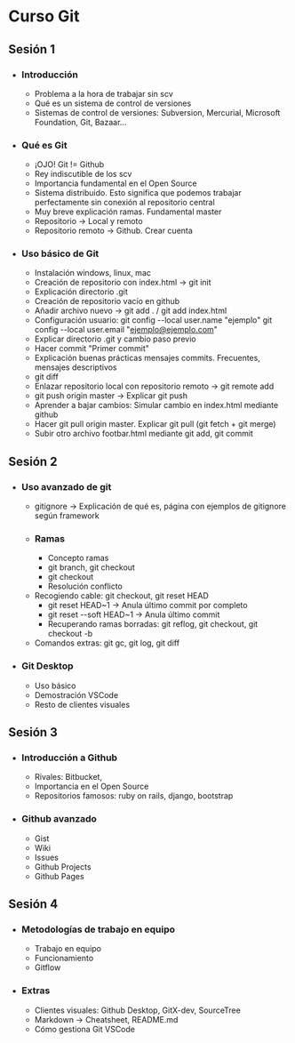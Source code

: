 # Curso Git

## Sesión 1
* ### Introducción
    * Problema a la hora de trabajar sin scv
    * Qué es un sistema de control de versiones
    * Sistemas de control de versiones: Subversion, Mercurial, Microsoft Foundation, Git, Bazaar...
* ### Qué es Git
    * ¡OJO! Git != Github
    * Rey indiscutible de los scv
    * Importancia fundamental en el Open Source
    * Sistema distribuido. Esto significa que podemos trabajar perfectamente sin conexión al repositorio central
    * Muy breve explicación ramas. Fundamental master
    * Repositorio -> Local y remoto
    * Repositorio remoto -> Github. Crear cuenta
* ### Uso básico de Git
    * Instalación windows, linux, mac
    * Creación de repositorio con index.html -> git init
    * Explicación directorio .git
    * Creación de repositorio vacío en github
    * Añadir archivo nuevo -> git add . / git add index.html
    * Configuración usuario:
      git config --local user.name "ejemplo"
      git config --local user.email "ejemplo@ejemplo.com"
    * Explicar directorio .git y cambio paso previo
    * Hacer commit "Primer commit"
    * Explicación buenas prácticas mensajes commits. Frecuentes, mensajes descriptivos
    * git diff
    * Enlazar repositorio local con repositorio remoto -> git remote add
    * git push origin master -> Explicar git push
    * Aprender a bajar cambios: Simular cambio en index.html mediante github
    * Hacer git pull origin master. Explicar git pull (git fetch + git merge)
    * Subir otro archivo footbar.html mediante git add, git commit

## Sesión 2
* ### Uso avanzado de git
    * gitignore -> Explicación de qué es, página con ejemplos de gitignore según framework
    * ### Ramas
        * Concepto ramas
        * git branch, git checkout
        * git checkout
        * Resolución conflicto
    * Recogiendo cable: git checkout, git reset HEAD
        * git reset HEAD~1 -> Anula último commit por completo
        * git reset --soft HEAD~1 -> Anula último commit
        * Recuperando ramas borradas: git reflog, git checkout, git checkout -b
    * Comandos extras:
        git gc, git log, git diff
    
* ### Git Desktop
    * Uso básico
    * Demostración VSCode
    * Resto de clientes visuales

## Sesión 3

* ### Introducción a Github
    * Rivales: Bitbucket, 
    * Importancia en el Open Source
    * Repositorios famosos: ruby on rails, django, bootstrap

* ### Github avanzado
    * Gist
    * Wiki
    * Issues
    * Github Projects
    * Github Pages


## Sesión 4
* ### Metodologías de trabajo en equipo
    * Trabajo en equipo
    * Funcionamiento
    * Gitflow
* ### Extras
    * Clientes visuales: Github Desktop, GitX-dev, SourceTree
    * Markdown -> Cheatsheet, README.md
    * Cómo gestiona Git VSCode
